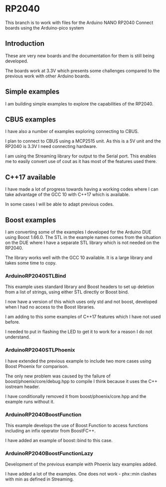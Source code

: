 # RP2040

This branch is to work with files for the Arduino NANO RP2040 Connect boards using the Arduino-pico system

## Introduction

These are very new boards and the documentation for them is still being developed.

The boards work at 3.3V which presents some challenges compared to the previous work with other Arduino boards.

## Simple examples

I am building simple examples to explore the capabilities of the RP2040.

## CBUS examples

I have also a number of examples exploring connecting to CBUS.

I plan to connect to CBUS using a MCP2515 unit. As this is a 5V unit and the RP2040 is 3.3V I need connecting hardware.

I am using the Streaming library for output to the Serial port. This enables me to easily convert use of cout as it has most of the features used there.

## C++17 available

I have made a lot of progress towards having a working codes where I can take advantage of the GCC 10 with C++17 which is available.

In some cases I will be able to adapt previous codes.

## Boost examples

I am converting some of the examples I developed for the Arduino DUE using Boost 1.66.0. The STL in the example names comes from the situation on the DUE where I have a separate STL library which is not needed on the RP2040.

The library works well with the GCC 10 available. It is a large library and takes some time to copy.

### ArduinoRP2040STLBind

This example uses standard library and Boost headers to set up deletion from a list of strings, using either STL directly or Boost bind.

I now have a version of this which uses only std and not boost, developed when I had no access to the Boost libraries.

I am adding to this some examples of C++17 features which I have not used before.

I needed to put in flashing the LED to get it to work for a reason I do not understand.

### ArduinoRP2040STLPhoenix

I have extended the previous example to include two more cases using Boost Phoenix for comparison.

The only new problem was caused by the failure of boost/phoenix/core/debug.hpp to compile I think because it uses the C++ iostream header.

I have conditionally removed it from boost/phoenix/core.hpp and the example runs without it.

### ArduinoRP2040BoostFunction

This example develops the use of Boost Function to access functions including an infix operator from BoostFC++.

I have added an example of boost::bind to this case.

### ArduinoRP2040BoostFunctionLazy

Development of the previous example with Phoenix lazy examples added.

I have added a lot of the examples. One does not work - phx::min clashes with min as defined in Streaming.


